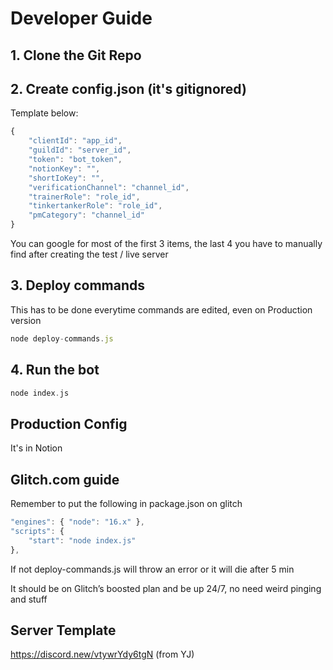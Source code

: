 # Developer Guide

## 1. Clone the Git Repo
## 2. Create config.json (it's gitignored)

Template below:

```js
{
    "clientId": "app_id",
    "guildId": "server_id",
    "token": "bot_token",
    "notionKey": "",
    "shortIoKey": "",
    "verificationChannel": "channel_id",
    "trainerRole": "role_id",
    "tinkertankerRole": "role_id",
    "pmCategory": "channel_id"
}
```

You can google for most of the first 3 items, the last 4 you have to manually find after creating the test / live server

## 3. Deploy commands

This has to be done everytime commands are edited, even on Production version

```js
node deploy-commands.js
```

## 4. Run the bot

```cpp
node index.js
```

## Production Config

It's in Notion    

## Glitch.com guide

Remember to put the following in package.json on glitch

```js
"engines": { "node": "16.x" },
"scripts": {
    "start": "node index.js"
},
```

If not deploy-commands.js will throw an error or it will die after 5 min

It should be on Glitch’s boosted plan and be up 24/7, no need weird pinging and stuff

## Server Template

https://discord.new/vtywrYdy6tgN (from YJ)